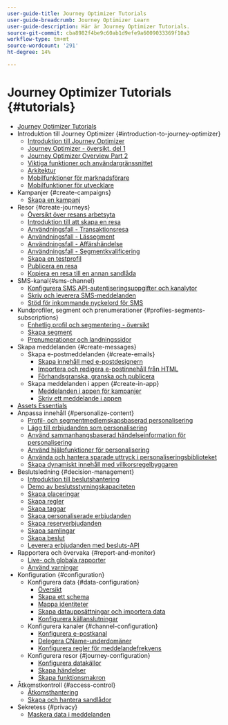 ```yaml
---
user-guide-title: Journey Optimizer Tutorials
user-guide-breadcrumb: Journey Optimizer Learn
user-guide-description: Här är Journey Optimizer Tutorials.
source-git-commit: cba8982f4be9c60ab1d9efe9a6009033369f10a3
workflow-type: tm+mt
source-wordcount: '291'
ht-degree: 14%

---
```



# Journey Optimizer Tutorials {#tutorials}

+ [Journey Optimizer Tutorials](/help/overview.md)
+ Introduktion till Journey Optimizer {#introduction-to-journey-optimizer}
   + [Introduktion till Journey Optimizer](/help/introduction/introduction.md)
   + [Journey Optimizer - översikt, del 1](/help/introduction/journey-optimizer-overview-part-1.md)
   + [Journey Optimizer Overview Part 2](/help/introduction/journey-optimizer-overview-part-2.md)
   + [Viktiga funktioner och användargränssnittet](/help/introduction/key-capabilities-and-user-interface.md)
   + [Arkitektur](/help/introduction/architecture.md)
   + [Mobilfunktioner för marknadsförare](/help/create-messages/mobile-capabilities.md)
   + [Mobilfunktioner för utvecklare](/help/create-messages/mobile-capabilities-for-developers.md)
+ Kampanjer {#create-campaigns}
   + [Skapa en kampanj](/help/create-champaigns/create-a-campaign.md)
+ Resor {#create-journeys}
   + [Översikt över resans arbetsyta](/help/create-journeys/overview-over-the-journey-canvas.md)
   + [Introduktion till att skapa en resa](/help/create-journeys/introduction-to-building-a-journey.md)
   + [Användningsfall - Transaktionsresa](/help/create-journeys/use-case-transactional-journey.md)
   + [Användningsfall - Lässegment](/help/create-journeys/use-case-read-segment.md)
   + [Användningsfall - Affärshändelse](/help/create-journeys/use-case-business-event.md)
   + [Användningsfall - Segmentkvalificering](/help/create-journeys/use-case-read-segment-qualification.md)
   + [Skapa en testprofil](/help/create-journeys/test-a-journey.md)
   + [Publicera en resa](/help/create-journeys/publish-a-journey.md)
   + [Kopiera en resa till en annan sandlåda](/help/create-journeys/copy-a-journey.md)
+ SMS-kanal{#sms-channel}
   + [Konfigurera SMS API-autentiseringsuppgifter och kanalytor](/help/set-up-channels/set-up-sms-channel.md)
   + [Skriv och leverera SMS-meddelanden](/help/channels/author-and-deliver-sms-messages.md)
   + [Stöd för inkommande nyckelord för SMS](/help/channels/inbound-keyword-support-for-sms.md)
+ Kundprofiler, segment och prenumerationer {#profiles-segments-subscriptions}
   + [Enhetlig profil och segmentering - översikt](/help/set-up-resources/unified-profile-and-segmentation-overview.md)
   + [Skapa segment](/help/set-up-resources/create-segments.md)
   + [Prenumerationer och landningssidor](/help/subscriptions-and-landing-pages.md)
+ Skapa meddelanden {#create-messages}
   + Skapa e-postmeddelanden {#create-emails}
      + [Skapa innehåll med e-postdesignern](/help/create-messages/create-content-with-the-email-designer.md)
      + [Importera och redigera e-postinnehåll från HTML](/help/create-messages/import-and-author-html-email-content.md)
      + [Förhandsgranska, granska och publicera](/help/create-messages/preview-proof-and-publish.md)
   + Skapa meddelanden i appen {#create-in-app}
      + [Meddelanden i appen för kampanjer](/help/create-messages/in-app-messaging-for-campaigns.md)
      + [Skriv ett meddelande i appen](/help/create-messages/author-in-app-messages.md)
+ [Assets Essentials](/help/assets-essentials-overview.md)
+ Anpassa innehåll {#personalize-content}
   + [Profil- och segmentmedlemskapsbaserad personalisering](/help/personalize-content/profile-and-segment-membership-based-personalization.md)
   + [Lägg till erbjudanden som personalisering](/help/personalize-content/add-offer-decisioning-to-messages.md)
   + [Använd sammanhangsbaserad händelseinformation för personalisering](/help/personalize-content/use-contextual-event-information-for-personalization.md)
   + [Använd hjälpfunktioner för personalisering](/help/personalize-content/use-helper-functions-for-personalization.md)
   + [Använda och hantera sparade uttryck i personaliseringsbiblioteket](/help/personalize-content/use-and-manage-saved-expressions-in-personalization-library.md)
   + [Skapa dynamiskt innehåll med villkorsregelbyggaren](/help/personalize-content/create-dynamic-content.md)
+ Beslutsledning {#decision-management}
   + [Introduktion till beslutshantering](/help/decision-management/introduction-to-decision-management.md)
   + [Demo av beslutsstyrningskapaciteten](/help/decision-management/demo-of-decision-management-capabilities.md)
   + [Skapa placeringar](/help/decision-management/create-placements.md)
   + [Skapa regler](/help/decision-management/create-rules.md)
   + [Skapa taggar](/help/decision-management/create-tags.md)
   + [Skapa personaliserade erbjudanden](/help/decision-management/create-personalized-offers.md)
   + [Skapa reserverbjudanden](/help/decision-management/create-fallback-offers.md)
   + [Skapa samlingar](/help/decision-management/create-collections.md)
   + [Skapa beslut](/help/decision-management/create-decisions.md)
   + [Leverera erbjudanden med besluts-API](/help/decision-management/deliver-offers-with-the-decisions-api.md)
+ Rapportera och övervaka {#report-and-monitor}
   + [Live- och globala rapporter](/help/report-and-monitor/live-and-global-reports.md)
   + [Använd varningar](/help/administration/alerts.md)
+ Konfiguration {#configuration}
   + Konfigurera data {#data-configuration}
      + [Översikt](/help/set-up-data/set-up-data-overview.md)
      + [Skapa ett schema](/help/set-up-data/create-schema.md)
      + [Mappa identiteter](/help/set-up-data/map-identities.md)
      + [Skapa datauppsättningar och importera data](/help/set-up-data/create-datasets-and-ingest-data.md)
      + [Konfigurera källanslutningar](/help/set-up-data/configure-source-connectors.md)
   + Konfigurera kanaler {#channel-configuration}
      + [Konfigurera e-postkanal](/help/set-up-channels/set-up-email-channel.md)
      + [Delegera CName-underdomäner](/help/set-up-channels/delegate-cname-subdomains.md)
      + [Konfigurera regler för meddelandefrekvens](/help/administration/configure-frequency-rules.md)
   + Konfigurera resor {#journey-configuration}
      + [Konfigurera datakällor](/help/set-up-journeys/configure-data-sources.md)
      + [Skapa händelser](/help/set-up-journeys/create-events.md)
      + [Skapa funktionsmakron](/help/set-up-journeys/create-actions.md)
+ Åtkomstkontroll {#access-control}
   + [Åtkomsthantering](/help/set-up-access/access-management.md)
   + [Skapa och hantera sandlådor](/help/set-up-access/create-and-manage-sandboxes.md)
+ Sekretess {#privacy}
   + [Maskera data i meddelanden](/help/privacy/mask-data-in-messages.md)
